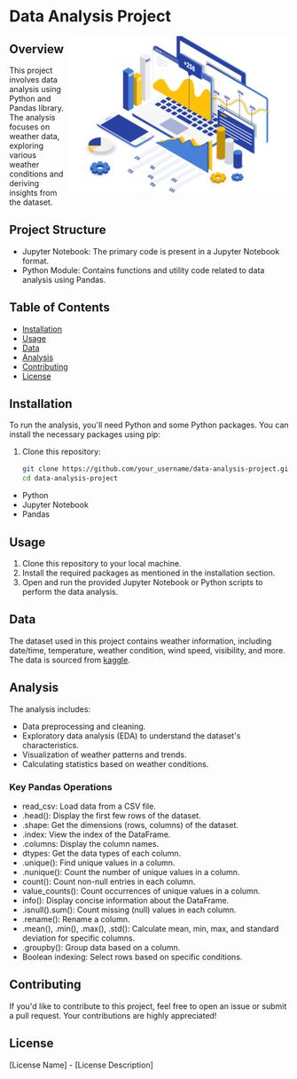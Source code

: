 # Data Analysis Project
<img align="right" alt="coding" width="400" src="https://github.com/SOHAMRANA77/Data-Analysis/blob/d8d28ae63655c1b6d52d22f203c1f7a614094e92/Data/image/Data-Analytics.png">

## Overview
This project involves data analysis using Python and Pandas library. The analysis focuses on weather data, exploring various weather conditions and deriving insights from the dataset.

## Project Structure
- Jupyter Notebook: The primary code is present in a Jupyter Notebook format.
- Python Module: Contains functions and utility code related to data analysis using Pandas.
## Table of Contents
- [Installation](#installation)
- [Usage](#usage)
- [Data](#data)
- [Analysis](#analysis)
- [Contributing](#contributing)
- [License](#license)

## Installation
To run the analysis, you'll need Python and some Python packages. You can install the necessary packages using pip:
1. Clone this repository:
   ```bash
   git clone https://github.com/your_username/data-analysis-project.git
   cd data-analysis-project

- Python
- Jupyter Notebook
- Pandas

## Usage
1. Clone this repository to your local machine.
2. Install the required packages as mentioned in the installation section.
3. Open and run the provided Jupyter Notebook or Python scripts to perform the data analysis.

## Data
The dataset used in this project contains weather information, including date/time, temperature, weather condition, wind speed, visibility, and more. The data is sourced from [kaggle](www.kaggle.com).

## Analysis
The analysis includes:
- Data preprocessing and cleaning.
- Exploratory data analysis (EDA) to understand the dataset's characteristics.
- Visualization of weather patterns and trends.
- Calculating statistics based on weather conditions.
### Key Pandas Operations
- read_csv: Load data from a CSV file.
- .head(): Display the first few rows of the dataset.
- .shape: Get the dimensions (rows, columns) of the dataset.
- .index: View the index of the DataFrame.
- .columns: Display the column names.
- dtypes: Get the data types of each column.
- .unique(): Find unique values in a column.
- .nunique(): Count the number of unique values in a column.
- count(): Count non-null entries in each column.
- value_counts(): Count occurrences of unique values in a column.
- info(): Display concise information about the DataFrame.
- .isnull().sum(): Count missing (null) values in each column.
- .rename(): Rename a column.
- .mean(), .min(), .max(), .std(): Calculate mean, min, max, and standard deviation for specific columns.
- .groupby(): Group data based on a column.
- Boolean indexing: Select rows based on specific conditions.


## Contributing
If you'd like to contribute to this project, feel free to open an issue or submit a pull request. Your contributions are highly appreciated!

## License
[License Name] - [License Description]
